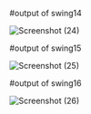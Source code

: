 
#output of swing14

![Screenshot (24)](https://github.com/hghyhghy/JFrame_joptionplane/assets/140393712/8217c471-98cd-4447-8111-5ca21b678e3a)


#output of swing15

![Screenshot (25)](https://github.com/hghyhghy/JFrame_joptionplane/assets/140393712/3b8902b3-f58e-40dc-84ba-4d18eb7c7e26)


#output of swing16

![Screenshot (26)](https://github.com/hghyhghy/JFrame_joptionplane/assets/140393712/eb67da11-df5a-4feb-84d3-5278b0a57d37)
